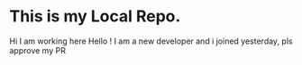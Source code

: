 # This is my Local Repo.
Hi I am working here
Hello ! I am a new developer and i joined yesterday, pls approve my PR 
